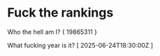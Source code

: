 # Fuck the rankings

Who the hell am I?
{ 19865311 }

What fucking year is it?
[ 2025-06-24T18:30:00Z ]
